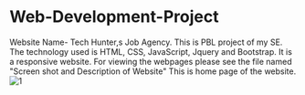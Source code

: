 # Web-Development-Project
Website Name- Tech Hunter,s Job Agency. 
This is PBL project of my SE. 
The technology used is HTML, CSS, JavaScript, Jquery and Bootstrap.
It is a responsive website.
For viewing the webpages please see the file named "Screen shot and Description of Website"
This is home page of the website.
![1](https://user-images.githubusercontent.com/94461630/180250956-685cf6e4-47e0-40df-a241-0315d4fb3ac8.png)
